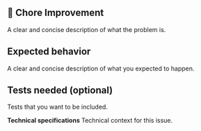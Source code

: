 ## 🔧 Chore Improvement

A clear and concise description of what the problem is.

## Expected behavior

A clear and concise description of what you expected to happen.

## Tests needed (optional)

Tests that you want to be included.

**Technical specifications**
Technical context for this issue.
